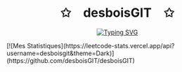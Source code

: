 
<p align="center">
    <h1 align="center">✩&emsp;desboisGIT&emsp;✩</h1>
</p>
<p align="center">
    <a href="https://git.io/typing-svg"><img src="https://readme-typing-svg.herokuapp.com?font=ROBOTO&weight=600&duration=2000&pause=500&center=true&vCenter=true&random=false&width=435&lines=SoundRise+CTO;16+yo+dev+from+France;take+a+look+a+at+my+profile" alt="Typing SVG" /></a>
</p>
[![Mes Statistiques](https://leetcode-stats.vercel.app/api?username=desboisgit&theme=Dark)](https://github.com/desboisGIT/desboisGIT)

